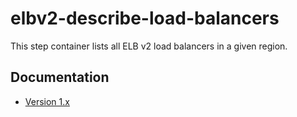 # elbv2-describe-load-balancers

This step container lists all ELB v2 load balancers in a given
region.

## Documentation

* [Version 1.x](docs/v1.md)
